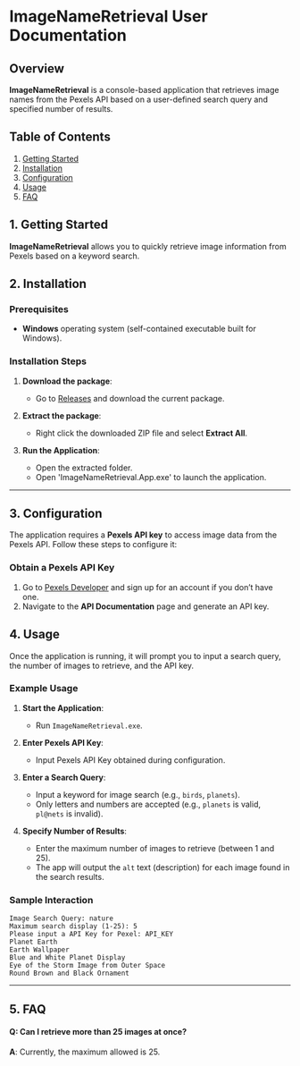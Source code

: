 # ImageNameRetrieval User Documentation

## Overview
**ImageNameRetrieval** is a console-based application that retrieves image names from the Pexels API based on a user-defined search query and specified number of results.

## Table of Contents
1. [Getting Started](#getting-started)
2. [Installation](#installation)
3. [Configuration](#configuration)
4. [Usage](#usage)
5. [FAQ](#faq)

## 1. Getting Started

**ImageNameRetrieval** allows you to quickly retrieve image information from Pexels based on a keyword search.

## 2. Installation

### Prerequisites
- **Windows** operating system (self-contained executable built for Windows).

### Installation Steps

1. **Download the package**:
   - Go to [Releases](https://github.com/BlakePeavy/ImageNameRetrieval/releases/tag/1.0.0.0) and download the current package.

2. **Extract the package**:
   - Right click the downloaded ZIP file and select **Extract All**.

3. **Run the Application**:
   - Open the extracted folder.
   - Open 'ImageNameRetrieval.App.exe' to launch the application.

---

## 3. Configuration

The application requires a **Pexels API key** to access image data from the Pexels API. Follow these steps to configure it:

### Obtain a Pexels API Key

1. Go to [Pexels Developer](https://www.pexels.com/api/) and sign up for an account if you don’t have one.
2. Navigate to the **API Documentation** page and generate an API key.

## 4. Usage
Once the application is running, it will prompt you to input a search query, the number of images to retrieve, and the API key.

### Example Usage
1. **Start the Application**:
   - Run `ImageNameRetrieval.exe`.

2. **Enter Pexels API Key**:
   - Input Pexels API Key obtained during configuration.

3. **Enter a Search Query**:
   - Input a keyword for image search (e.g., `birds`, `planets`).
   - Only letters and numbers are accepted (e.g., `planets` is valid, `pl@nets` is invalid).

4. **Specify Number of Results**:
   - Enter the maximum number of images to retrieve (between 1 and 25).
   - The app will output the `alt` text (description) for each image found in the search results.

### Sample Interaction
```
Image Search Query: nature
Maximum search display (1-25): 5
Please input a API Key for Pexel: API_KEY
Planet Earth
Earth Wallpaper
Blue and White Planet Display
Eye of the Storm Image from Outer Space
Round Brown and Black Ornament
```
---

## 5. FAQ

#### Q: Can I retrieve more than 25 images at once?
   **A**: Currently, the maximum allowed is 25.


